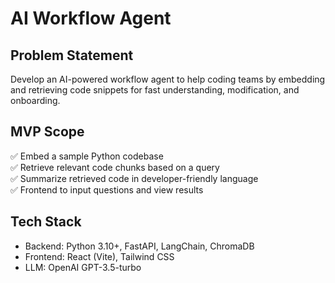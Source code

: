 # AI Workflow Agent

## Problem Statement
Develop an AI-powered workflow agent to help coding teams by embedding and retrieving code snippets for fast understanding, modification, and onboarding.

## MVP Scope
✅ Embed a sample Python codebase  
✅ Retrieve relevant code chunks based on a query  
✅ Summarize retrieved code in developer-friendly language  
✅ Frontend to input questions and view results

## Tech Stack
- Backend: Python 3.10+, FastAPI, LangChain, ChromaDB
- Frontend: React (Vite), Tailwind CSS
- LLM: OpenAI GPT-3.5-turbo

